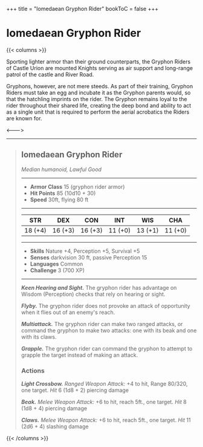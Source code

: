 +++
title = "Iomedaean Gryphon Rider"
bookToC = false
+++

# Iomedaean Gryphon Rider

{{< columns >}}

Sporting lighter armor than their ground counterparts, the Gryphon Riders of Castle Urion are mounted Knights serving as air support and long-range patrol of the castle and River Road.

Gryphons, however, are not mere steeds. As part of their training, Gryphon Riders must take an egg and incubate it as the Gryphon parents would, so that the hatchling imprints on the rider. The Gryphon remains loyal to the rider throughout their shared life, creating the deep bond and ability to act as a single unit that is required to perform the aerial acrobatics the Riders are known for.

<--->

<div class="phb">

___
> ## Iomedaean Gryphon Rider
>*Median humanoid, Lawful Good*
> ___
> - **Armor Class** 15 (gryphon rider armor)
> - **Hit Points** 85 (10d10 + 30)
> - **Speed** 30ft, flying 80 ft
>___
>|STR|DEX|CON|INT|WIS|CHA|
>|:---:|:---:|:---:|:---:|:---:|:---:|
>|18 (+4)|16 (+3)|16 (+3)|11 (+0)|13 (+1)|11 (+0)|
>___
> - **Skills** Nature +4, Perception +5, Survival +5
> - **Senses** darkvision 30 ft, passive Perception 15
> - **Languages** Common
> - **Challenge** 3 (700 XP)
> ___
> ***Keen Hearing and Sight.*** The gryphon rider has advantage on Wisdom (Perception) checks that rely on hearing or sight.
>
> ***Flyby.*** The gryphon rider does not provoke an attack of opportunity when it flies out of an enemy's reach.
>
> ***Multiattack.*** The gryphon rider can make two ranged attacks, or command the gryphon to make two attacks: one with its beak and one with its claws.
>
> ***Grapple.*** The gryphon rider can command the gryphon to attempt to grapple the target instead of making an attack.
> ### Actions
> ***Light Crossbow.*** *Ranged Weapon Attack:* +4 to hit, Range 80/320, one target. *Hit* 6 (1d8 + 2) piercing damage
>
> ***Beak.*** *Melee Weapon Attack:* +6 to hit, reach 5ft., one target. *Hit* 8 (1d8 + 4) piercing damage
>
> ***Claws.*** *Melee Weapon Attack:* +6 to hit, reach 5ft., one target. *Hit* 11 (2d6 + 4) slashing damage

</div>
{{< /columns >}}
